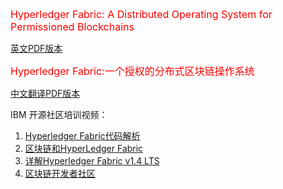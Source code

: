 <font size="3" color="red">Hyperledger Fabric: A Distributed Operating System for Permissioned Blockchains</font>

<a href="https://github.com/leonyan1314/MyHyperledger/blob/master/Hyperledger_Fabric-A%20Distributed%20Operating%20System%20for%20Permissioned%20Blockchains.pdf">英文PDF版本</a>

<font size="3" color="red">Hyperledger Fabric:一个授权的分布式区块链操作系统</font>

<a href="https://github.com/leonyan1314/MyHyperledger/blob/master/Hyperledger%20Fabric-%E4%B8%80%E4%B8%AA%E6%8E%88%E6%9D%83%E5%8C%BA%E5%9D%97%E9%93%BE%E7%9A%84%E5%88%86%E5%B8%83%E5%BC%8F%E6%93%8D%E4%BD%9C%E7%B3%BB%E7%BB%9F.pdf">中文翻译PDF版本</a>


IBM 开源社区培训视频：
1.	<a href="https://www.ibm.com/developerworks/community/wikis/home?lang=en#!/wiki/W30b0c771924e_49d2_b3b7_88a2a2bc2e43/page/Hyperledger%20Fabric%E4%BB%A3%E7%A0%81%E8%A7%A3%E6%9E%90">Hyperledger Fabric代码解析</a>
2.	<a href="https://www.ibm.com/developerworks/community/wikis/home?lang=en#!/wiki/W30b0c771924e_49d2_b3b7_88a2a2bc2e43/page/HyperLedger%20Fabric%E7%B3%BB%E5%88%97%E5%BE%AE%E8%AE%B2%E5%A0%82">区块链和HyperLedger Fabric</a>
3.	<a href="https://developer.ibm.com/cn/os-academy-hyperledger-fabric/">详解Hyperledger Fabric v1.4 LTS</a>
4.	<a href="https://developer.ibm.com/cn/blockchain/">区块链开发者社区</a>

